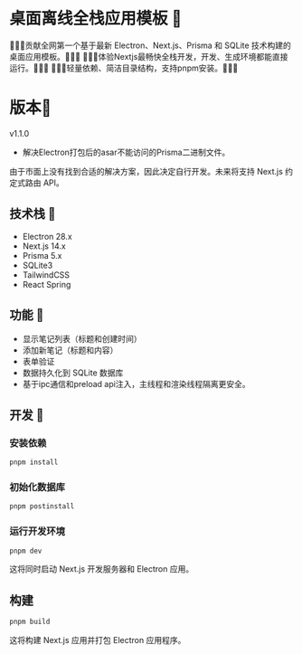 # 桌面离线全栈应用模板 📝

🚀🚀🚀贡献全网第一个基于最新 Electron、Next.js、Prisma 和 SQLite 技术构建的桌面应用模板。🚀🚀🚀
🚀🚀🚀体验Nextjs最畅快全栈开发，开发、生成环境都能直接运行。🚀🚀🚀
🚀🚀🚀轻量依赖、简洁目录结构，支持pnpm安装。🚀🚀🚀

# 版本📝
v1.1.0
   - 解决Electron打包后的asar不能访问的Prisma二进制文件。

由于市面上没有找到合适的解决方案，因此决定自行开发。未来将支持 Next.js 约定式路由 API。

## 技术栈 📝

- Electron 28.x
- Next.js 14.x
- Prisma 5.x
- SQLite3
- TailwindCSS
- React Spring

## 功能 📝

- 显示笔记列表（标题和创建时间）
- 添加新笔记（标题和内容）
- 表单验证
- 数据持久化到 SQLite 数据库
- 基于ipc通信和preload api注入，主线程和渲染线程隔离更安全。

## 开发 📝

### 安装依赖

```bash
pnpm install
```

### 初始化数据库

```bash
pnpm postinstall
```

### 运行开发环境

```bash
pnpm dev
```

这将同时启动 Next.js 开发服务器和 Electron 应用。

## 构建

```bash
pnpm build
```

这将构建 Next.js 应用并打包 Electron 应用程序。


